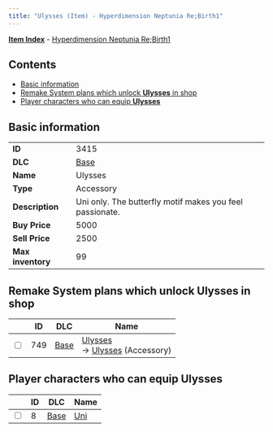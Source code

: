 ```yaml
---
title: "Ulysses (Item) - Hyperdimension Neptunia Re;Birth1"
---
```


[**Item Index**](/neptunia/rb1/item/index.html) - [Hyperdimension Neptunia Re;Birth1](/neptunia/rb1)

## Contents

- [Basic information](#basic-information)
- [Remake System plans which unlock **Ulysses** in shop](#remake-system-plans-which-unlock-ulysses-in-shop)
- [Player characters who can equip **Ulysses**](#player-characters-who-can-equip-ulysses)

## Basic information

|   |   |
| -- | -- |
| **ID** | 3415 |
| **DLC** | [Base](/neptunia/rb1/dlc/1-base.html) |
| **Name** | Ulysses |
| **Type** | Accessory |
| **Description** | Uni only. The butterfly motif makes you feel passionate. |
| **Buy Price** | 5000 |
| **Sell Price** | 2500 |
| **Max inventory** | 99 |


## Remake System plans which unlock **Ulysses** in shop

|    | ID | DLC | Name |
| -- | -- | --- | ---- |
| <input type="checkbox" id="rb1-remake-1-749" class="trackbox" /> | 749 | [Base](/neptunia/rb1/dlc/1-base.html) | [Ulysses](/neptunia/rb1/remake/1-749-ulysses.html)<br /> → [Ulysses](/neptunia/rb1/item/1-3415-ulysses.html) (Accessory) |


## Player characters who can equip **Ulysses**

|    | ID | DLC | Name |
| -- | -- | --- | ---- |
| <input type="checkbox" id="rb1-player-1-8" class="trackbox" /> | 8 | [Base](/neptunia/rb1/dlc/1-base.html) | [Uni](/neptunia/rb1/player/1-8-uni.html) |
